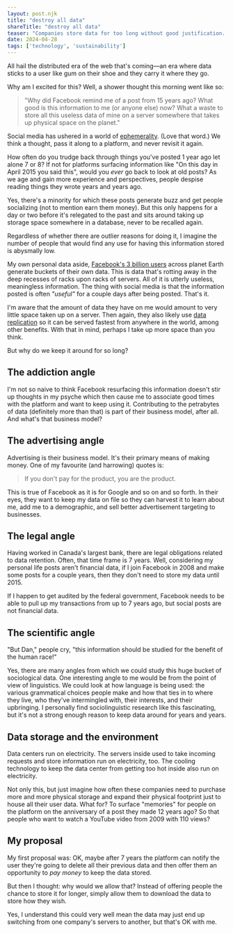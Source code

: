 ```yaml
---
layout: post.njk
title: "destroy all data"
shareTitle: "destroy all data"
teaser: "Companies store data for too long without good justification. It's unconscionable and unsustainable. But what should we do with it instead?"
date: 2024-04-28
tags: ['technology', 'sustainability']
---
```

[ephemerality]: https://en.wikipedia.org/wiki/Ephemerality
[facebook-users]: https://www.statista.com/statistics/264810/number-of-monthly-active-facebook-users-worldwide/
[data-replication]: https://www.ibm.com/topics/data-replication

All hail the distributed era of the web that's coming—an era where data sticks to a user like gum on their shoe and they carry it where they go.

Why am I excited for this? Well, a shower thought this morning went like so:

> "Why did Facebook remind me of a post from 15 years ago? What good is this information to me (or anyone else) now? What a waste to store all this useless data of mine on a server somewhere that takes up physical space on the planet."

Social media has ushered in a world of [ephemerality][ephemerality]. (Love that word.) We think a thought, pass it along to a platform, and never revisit it again. 

How often do you trudge back through things you've posted 1 year ago let alone 7 or 8? If not for platforms surfacing information like "On this day in April 2015 you said this", would you _ever_ go back to look at old posts? As we age and gain more experience and perspectives, people despise reading things they wrote years and years ago. 

Yes, there's a minority for which these posts generate buzz and get people socializing (not to mention earn them money). But this only happens for a day or two before it's relegated to the past and sits around taking up storage space somewhere in a database, never to be recalled again.

Regardless of whether there are outlier reasons for doing it, I imagine the number of people that would find any use for having this information stored is abysmally low.

My own personal data aside, [Facebook's 3 billion users][facebook-users] across planet Earth generate buckets of their own data. This is data that's rotting away in the deep recesses of racks upon racks of servers. All of it is utterly useless, meaningless information. The thing with social media is that the information posted is often _"useful"_ for a couple days after being posted. That's it. 

I'm aware that the amount of data they have on me would amount to very little space taken up on a server. Then again, they also likely use [data replication][data-replication] so it can be served fastest from anywhere in the world, among other benefits. With that in mind, perhaps I take up more space than you think.

But why do we keep it around for so long?

## The addiction angle

I'm not so naive to think Facebook resurfacing this information doesn't stir up thoughts in my psyche which then cause me to associate good times with the platform and want to keep using it. Contributing to the petrabytes of data (definitely more than that) is part of their business model, after all. And what's that business model?

## The advertising angle

Advertising is their business model. It's their primary means of making money. One of my favourite (and harrowing) quotes is:

> If you don't pay for the product, you are the product.

This is true of Facebook as it is for Google and so on and so forth. In their eyes, they want to keep my data on file so they can harvest it to learn about me, add me to a demographic, and sell better advertisement targeting to businesses.

## The legal angle

Having worked in Canada's largest bank, there are legal obligations related to data retention. Often, that time frame is 7 years. Well, considering my personal life posts aren't financial data, if I join Facebook in 2008 and make some posts for a couple years, then they don't need to store my data until 2015.

If I happen to get audited by the federal government, Facebook needs to be able to pull up my transactions from up to 7 years ago, but social posts are not financial data.

## The scientific angle

"But Dan," people cry, "this information should be studied for the benefit of the human race!"

Yes, there are many angles from which we could study this huge bucket of sociological data. One interesting angle to me would be from the point of view of linguistics. We could look at how language is being used: the various grammatical choices people make and how that ties in to where they live, who they've intermingled with, their interests, and their upbringing. I personally find sociolinguistic research like this fascinating, but it's not a strong enough reason to keep data around for years and years.

## Data storage and the environment

Data centers run on electricity. The servers inside used to take incoming requests and store information run on electricity, too. The cooling technology to keep the data center from getting too hot inside also run on electricity.

Not only this, but just imagine how often these companies need to purchase more and more physical storage and expand their physical footprint just to house all their user data. What for? To surface "memories" for people on the platform on the anniversary of a post they made 12 years ago? So that people who want to watch a YouTube video from 2009 with 110 views?

## My proposal

My first proposal was: OK, maybe after 7 years the platform can notify the user they're going to delete all their previous data and then offer them an opportunity to _pay money_ to keep the data stored.

But then I thought: why would we allow that? Instead of offering people the chance to store it for longer, simply allow them to download the data to store how they wish.

Yes, I understand this could very well mean the data may just end up switching from one company's servers to another, but that's OK with me.
